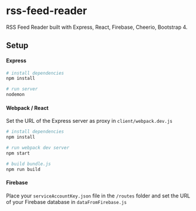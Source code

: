 # rss-feed-reader

RSS Feed Reader built with Express, React, Firebase, Cheerio, Bootstrap 4.


## Setup

#### Express
```bash
# install dependencies
npm install

# run server
nodemon

```

#### Webpack / React

Set the URL of the Express server as proxy in `client/webpack.dev.js`

```bash
# install dependencies
npm install

# run webpack dev server
npm start

# build bundle.js
npm run build
```

#### Firebase

Place your `serviceAccountKey.json` file in the `/routes` folder and set the URL of your Firebase database in `dataFromFirebase.js`




